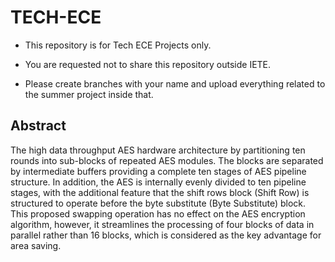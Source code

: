 # TECH-ECE

- This repository is for Tech ECE Projects only.

- You are requested not to share this repository outside IETE.

- Please create branches with your name and upload everything related to the summer project inside that.

## Abstract

The high data throughput AES hardware architecture by partitioning ten rounds into sub-blocks of repeated AES modules. The blocks are separated by intermediate buffers providing a complete ten stages of AES pipeline structure. In addition, the AES is internally evenly divided to ten pipeline stages, with the additional feature that the shift rows block (Shift Row) is structured to operate before the byte substitute (Byte Substitute) block. This proposed swapping operation has no effect on the AES encryption algorithm, however, it streamlines the processing of four blocks of data in parallel rather than 16 blocks, which is considered as the key advantage for area saving.
